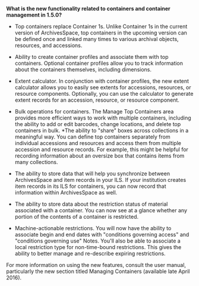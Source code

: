 **What is the new functionality related to containers and container management in 1.5.0?**

* Top containers replace Container 1s. Unlike Container 1s in the current version of ArchivesSpace, top containers in the upcoming version can be defined once and linked many times to various archival objects, resources, and accessions. 

* Ability to create container profiles and associate them with top containers. Optional container profiles allow you to track information about the containers themselves, including dimensions.

* Extent calculator. In conjunction with container profiles, the new extent calculator allows you to easily see extents for accessions, resources, or resource components. Optionally, you can use the calculator to generate extent records for an accession, resource, or resource component.

* Bulk operations for containers. The Manage Top Containers area provides more efficient ways to work with multiple containers, including the ability to add or edit barcodes, change locations, and delete top containers in bulk.
*The ability to "share" boxes across collections in a meaningful way. You can define top containers separately from individual accessions and resources and access them from multiple accession and resource records. For example, this might be helpful for recording information about an oversize box that contains items from many collections.

* The ability to store data that will help you synchronize between ArchivesSpace and item records in your ILS. If your institution creates item records in its ILS for containers, you can now record that information within ArchivesSpace as well.

* The ability to store data about the restriction status of material associated with a container. You can now see at a glance whether any portion of the contents of a container is restricted. 

* Machine-actionable restrictions. You will now have the ability to associate begin and end dates with "conditions governing access" and "conditions governing use" Notes. You'll also be able to associate a local restriction type for non-time-bound restrictions. This gives the ability to better manage and re-describe expiring restrictions.

For more information on using the new features, consult the user manual, particularly the new section titled Managing Containers (available late April 2016).
